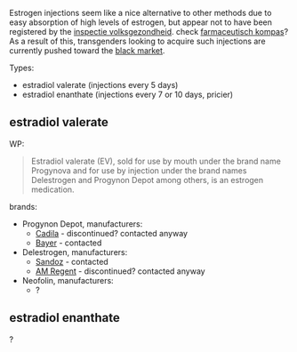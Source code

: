 Estrogen injections seem like a nice alternative to other methods due to easy absorption of high levels of estrogen, but appear not to have been registered by the [inspectie volksgezondheid](https://www.igj.nl/).
check [farmaceutisch kompas](https://www.farmacotherapeutischkompas.nl/)?
As a result of this, transgenders looking to acquire such injections are currently pushed toward the [black market](http://lena.kiev.ua/).

Types:
- estradiol valerate (injections every 5 days)
- estradiol enanthate (injections every 7 or 10 days, pricier)

## estradiol valerate

WP:
> Estradiol valerate (EV), sold for use by mouth under the brand name Progynova and for use by injection under the brand names Delestrogen and Progynon Depot among others, is an estrogen medication.

brands:
- Progynon Depot, manufacturers:
  - [Cadila](https://www.cadilapharma.com/contact/) - discontinued? contacted anyway
  - [Bayer](https://pharma.bayer.com/contact-us) - contacted
- Delestrogen, manufacturers:
  - [Sandoz](https://www.sandoz.nl/over-ons/contact-met-ons-opnemen/algemene-vragen-klachten) - contacted
  - [AM Regent](https://americanregent.com/contact-us/) - discontinued? contacted anyway
- Neofolin, manufacturers:
  - ?

## estradiol enanthate

?
